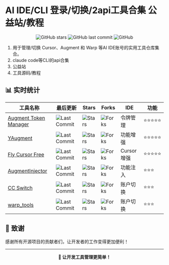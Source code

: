 # AI IDE/CLI 登录/切换/2api工具合集 公益站/教程

<div align="center">

![GitHub stars](https://img.shields.io/badge/收录项目-5个-blue?style=for-the-badge)
![GitHub last commit](https://img.shields.io/github/last-commit/kikikk/cursor_aug_warp_login_switcher?style=for-the-badge)
![GitHub](https://img.shields.io/github/license/kikikk/cursor_aug_warp_login_switcher?style=for-the-badge)

</div>

1. 用于管理/切换 Cursor、Augment 和 Warp 等AI IDE账号的实用工具仓库集合。
2. claude code等CLI的api合集
3. 公益站
4. 工具源码/教程

## 📊 实时统计

| 工具名称 | 最后更新 | Stars | Forks |   IDE   | 功能 |
|---------|---------|-------|-------|---------|---------|
| [Augment Token Manager](https://github.com/zhaochengcube/augment-token-mng) | ![Last Commit](https://img.shields.io/github/last-commit/zhaochengcube/augment-token-mng?style=flat-square) | ![Stars](https://img.shields.io/github/stars/zhaochengcube/augment-token-mng?style=flat-square) | ![Forks](https://img.shields.io/github/forks/zhaochengcube/augment-token-mng?style=flat-square) | 令牌管理 | ⭐⭐⭐⭐⭐ |
| [YAugment](https://github.com/YanCchen/YAugment) | ![Last Commit](https://img.shields.io/github/last-commit/YanCchen/YAugment?style=flat-square) | ![Stars](https://img.shields.io/github/stars/YanCchen/YAugment?style=flat-square) | ![Forks](https://img.shields.io/github/forks/YanCchen/YAugment?style=flat-square) | 功能增强 | ⭐⭐⭐⭐⭐ |
| [Fly Cursor Free](https://github.com/liqiang-xxfy/fly-cursor-free) | ![Last Commit](https://img.shields.io/github/last-commit/liqiang-xxfy/fly-cursor-free?style=flat-square) | ![Stars](https://img.shields.io/github/stars/liqiang-xxfy/fly-cursor-free?style=flat-square) | ![Forks](https://img.shields.io/github/forks/liqiang-xxfy/fly-cursor-free?style=flat-square) | Cursor增强 | ⭐⭐⭐⭐⭐ |
| [AugmentInjector](https://github.com/llpplplp/AugmentInjector) | ![Last Commit](https://img.shields.io/github/last-commit/llpplplp/AugmentInjector?style=flat-square&color=lightgrey) | ![Stars](https://img.shields.io/github/stars/llpplplp/AugmentInjector?style=flat-square&color=lightgrey) | ![Forks](https://img.shields.io/github/forks/llpplplp/AugmentInjector?style=flat-square&color=lightgrey) | 功能注入 | ⭐⭐⭐ |
| [CC Switch](https://github.com/farion1231/cc-switch) | ![Last Commit](https://img.shields.io/github/last-commit/farion1231/cc-switch?style=flat-square&color=lightgrey) | ![Stars](https://img.shields.io/github/stars/farion1231/cc-switch?style=flat-square&color=lightgrey) | ![Forks](https://img.shields.io/github/forks/farion1231/cc-switch?style=flat-square&color=lightgrey) | 账户切换 | ⭐⭐⭐ |
| [warp_tools](https://github.com/gacjie/warp_tools) | ![Last Commit](https://img.shields.io/github/last-commit/gacjie/warp_tools?style=flat-square&color=lightgrey) | ![Stars](https://img.shields.io/github/stars/gacjie/warp_tools?style=flat-square&color=lightgrey) | ![Forks](https://img.shields.io/github/forks/gacjie/warp_tools?style=flat-square&color=lightgrey) | 账户切换 | ⭐⭐⭐ |





















## 🙏 致谢

感谢所有开源项目的贡献者们，让开发者的工作变得更加便利！

---

<div align="center">
  <strong>🚀 让开发工具管理更简单！</strong>
</div>

